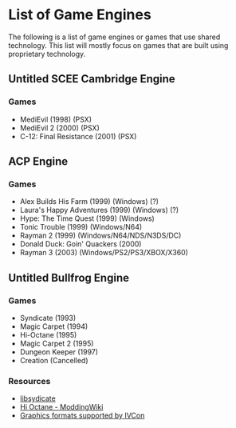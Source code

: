 # List of Game Engines

The following is a list of game engines or games that use shared technology. This list will mostly focus on games that are built using proprietary technology.

## Untitled SCEE Cambridge Engine

### Games

* MediEvil (1998) (PSX)
* MediEvil 2 (2000) (PSX)
* C-12: Final Resistance (2001) (PSX)

## ACP Engine

### Games

* Alex Builds His Farm (1999) (Windows) (?)
* Laura's Happy Adventures (1999) (Windows) (?)
* Hype: The Time Quest (1999) (Windows)
* Tonic Trouble (1999) (Windows/N64)
* Rayman 2 (1999) (Windows/N64/NDS/N3DS/DC)
* Donald Duck: Goin' Quackers (2000)
* Rayman 3 (2003) (Windows/PS2/PS3/XBOX/X360)

## Untitled Bullfrog Engine

### Games

* Syndicate (1993)
* Magic Carpet (1994)
* Hi-Octane (1995)
* Magic Carpet 2 (1995)
* Dungeon Keeper (1997)
* Creation (Cancelled)

### Resources

* [libsydicate](https://icculus.org/projects/libsyndicate/libsyndicate.html)
* [Hi Octane - ModdingWiki](http://www.shikadi.net/moddingwiki/Hi_Octane)
* [Graphics formats supported by IVCon](http://ivcon-tl.sourceforge.net/html/format_swm.php)

